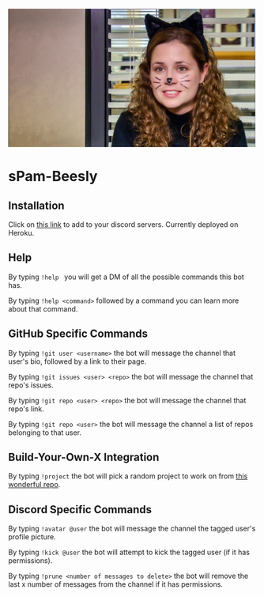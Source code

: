 ![image](sPam.jpg)

# sPam-Beesly

## Installation
Click on [this link](https://discordapp.com/oauth2/authorize?client_id=483734415940386836&scope=bot&permissions=8) to add to your discord servers. Currently deployed on Heroku.

## Help
By typing ```!help ``` you will get a DM of all the possible commands this bot has.

By typing ```!help <command>``` followed by a command you can learn more about that command.

## GitHub Specific Commands
By typing ```!git user <username>``` the bot will message the channel that user's bio, followed by a link to their page.

By typing ```!git issues <user> <repo>``` the bot will message the channel that repo's issues. 

By typing ```!git repo <user> <repo>``` the bot will message the channel that repo's link. 

By typing ```!git repo <user>``` the bot will message the channel a list of repos belonging to that user. 

## Build-Your-Own-X Integration
By typing ```!project``` the bot will pick a random project to work on from [this wonderful repo](https://github.com/danistefanovic/build-your-own-x).

## Discord Specific Commands
By typing ```!avatar @user``` the bot will message the channel the tagged user's profile picture.

By typing ```!kick @user``` the bot will attempt to kick the tagged user (if it has permissions).

By typing ```!prune <number of messages to delete>``` the bot will remove the last x number of messages from the channel if it has permissions.
